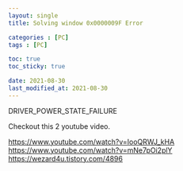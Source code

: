 ```yaml
---
layout: single
title: Solving window 0x0000009F Error

categories : [PC]
tags : [PC]

toc: true
toc_sticky: true

date: 2021-08-30
last_modified_at: 2021-08-30
---
```


DRIVER_POWER_STATE_FAILURE

Checkout this 2 youtube video.  

<https://www.youtube.com/watch?v=IooQRWJ_kHA>  
<https://www.youtube.com/watch?v=mNe7pOi2plY>  
<https://wezard4u.tistory.com/4896>  
